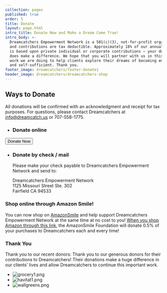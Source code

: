 ```yaml
---
collection: pages
published: true
order: 5
title: Donate
layout: page.html
intro_title: Donate Now and Make a Dream Come True!
intro_body: >-
  Dreamcatchers Empowerment Network is a 501(c)(3), not-for-profit organization,
  and contributions are tax deductible. Approximately 18% of our annual budget
  is based upon private individual or corporate contributions – your donation
  does make a difference. We hope that you will partner with us in this great
  work we are doing to help clients explore their dreams of becoming employed
  and self-sufficient. Thank you.
footer_image: dreamcatchers/footer-donate1
header_image: dreamcatchers/dreamcatchers-shop
---
```

## Ways to Donate
All donations will be confirmed with an acknowledgment and receipt for tax purposes. For questions, please contact Dreamcatchers at info@dreamcatch.us or 707-558-1775.

- ### Donate online
<form action="https://www.paypal.com/cgi-bin/webscr" method="post" target="_top">
    <input type="hidden" name="cmd" value="_s-xclick">
    <input type="hidden" name="hosted_button_id" value="VQKQZUWZD69JW">
    <button>Donate Now</button>
    <img alt="" border="0" src="https://www.paypalobjects.com/en_US/i/scr/pixel.gif" style="display:none" width="1" height="1">
  </form>

- ### Donate by check / mail
  Please make your check payable to Dreamcatchers Empowerment Network and send to: 
  
  Dreamcatchers Empowerment Network<br>
  1125 Missouri Street Ste. 302<br>
  Fairfield CA 94533

### Shop online through Amazon Smile!
You can now shop on [AmazonSmile](https://smile.amazon.com/ch/71-0877008) and help support Dreamcatchers Empowerment Network at the same time at no cost to you! [When you shop Amazon through this link](https://smile.amazon.com/ch/71-0877008), the AmazonSmile Foundation will donate 0.5% of your purchases to Dreamcatchers each and every time! 

### Thank You
Thank you to our recent donors: Thank you to our generous donors for their contributions to Dreamcatchers! Their donations make a huge difference in our clients’ lives and allow Dreamcatchers to continue this important work.

- ![grocery1.png](/content/media/grocery1.png)
- ![havitat1.png](/content/media/havitat1.png)
- ![wallgreens.png](/content/media/wallgreens.png)

